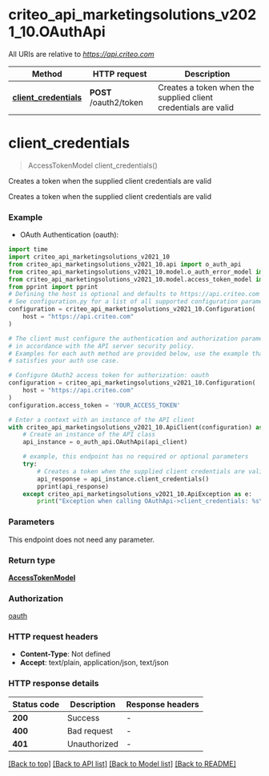 # criteo_api_marketingsolutions_v2021_10.OAuthApi

All URIs are relative to *https://api.criteo.com*

Method | HTTP request | Description
------------- | ------------- | -------------
[**client_credentials**](OAuthApi.md#client_credentials) | **POST** /oauth2/token | Creates a token when the supplied client credentials are valid


# **client_credentials**
> AccessTokenModel client_credentials()

Creates a token when the supplied client credentials are valid

Creates a token when the supplied client credentials are valid

### Example

* OAuth Authentication (oauth):
```python
import time
import criteo_api_marketingsolutions_v2021_10
from criteo_api_marketingsolutions_v2021_10.api import o_auth_api
from criteo_api_marketingsolutions_v2021_10.model.o_auth_error_model import OAuthErrorModel
from criteo_api_marketingsolutions_v2021_10.model.access_token_model import AccessTokenModel
from pprint import pprint
# Defining the host is optional and defaults to https://api.criteo.com
# See configuration.py for a list of all supported configuration parameters.
configuration = criteo_api_marketingsolutions_v2021_10.Configuration(
    host = "https://api.criteo.com"
)

# The client must configure the authentication and authorization parameters
# in accordance with the API server security policy.
# Examples for each auth method are provided below, use the example that
# satisfies your auth use case.

# Configure OAuth2 access token for authorization: oauth
configuration = criteo_api_marketingsolutions_v2021_10.Configuration(
    host = "https://api.criteo.com"
)
configuration.access_token = 'YOUR_ACCESS_TOKEN'

# Enter a context with an instance of the API client
with criteo_api_marketingsolutions_v2021_10.ApiClient(configuration) as api_client:
    # Create an instance of the API class
    api_instance = o_auth_api.OAuthApi(api_client)

    # example, this endpoint has no required or optional parameters
    try:
        # Creates a token when the supplied client credentials are valid
        api_response = api_instance.client_credentials()
        pprint(api_response)
    except criteo_api_marketingsolutions_v2021_10.ApiException as e:
        print("Exception when calling OAuthApi->client_credentials: %s\n" % e)
```


### Parameters
This endpoint does not need any parameter.

### Return type

[**AccessTokenModel**](AccessTokenModel.md)

### Authorization

[oauth](../README.md#oauth)

### HTTP request headers

 - **Content-Type**: Not defined
 - **Accept**: text/plain, application/json, text/json


### HTTP response details
| Status code | Description | Response headers |
|-------------|-------------|------------------|
**200** | Success |  -  |
**400** | Bad request |  -  |
**401** | Unauthorized |  -  |

[[Back to top]](#) [[Back to API list]](../README.md#documentation-for-api-endpoints) [[Back to Model list]](../README.md#documentation-for-models) [[Back to README]](../README.md)

